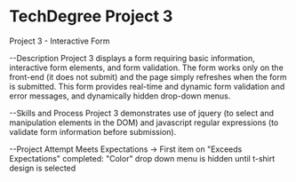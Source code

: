 # TechDegree Project 3
 Project 3 - Interactive Form

--Description
Project 3 displays a form requiring basic information, interactive form elements, and form validation. The form works only on the front-end (it does not submit) and the page simply refreshes when the form is submitted. This form provides real-time and dynamic form validation and error messages, and dynamically hidden drop-down menus.

--Skills and Process
Project 3 demonstrates use of jquery (to select and manipulation elements in the DOM) and javascript regular expressions (to validate form information before submission).

--Project Attempt
Meets Expectations
-> First item on "Exceeds Expectations" completed: "Color" drop down menu is hidden until t-shirt design is selected
